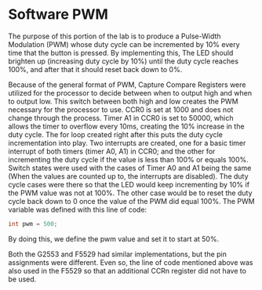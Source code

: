 # Software PWM
The purpose of this portion of the lab is to produce a Pulse-Width Modulation (PWM) whose duty cycle can be incremented by 10% every time that the button is pressed. By implementing this, The LED should brighten up (increasing duty cycle by 10%) until the duty cycle reaches 100%, and after that it should reset back down to 0%.

Because of the general format of PWM, Capture Compare Registers were utilized for the processor to decide between when to output high and when to output low. This switch between both high and low creates the PWM necessary for the processor to use. CCR0 is set at 1000 and does not change through the process. Timer A1 in CCR0 is set to 50000, which allows the timer to overflow every 10ms, creating the 10% increase in the duty cycle. The for loop created right after this puts the duty cycle incrementation into play. Two interrupts are created, one for a basic timer interrupt of both timers (timer A0, A1) in CCR0; and the other for incrementing the duty cycle if the value is less than 100% or equals 100%. Switch states were used with the cases of Timer A0 and A1 being the same (When the values are counted up to, the interrupts are disabled). The duty cycle cases were there so that the LED would keep incrementing by 10% if the PWM value was not at 100%. The other case would be to reset the duty cycle back down to 0 once the value of the PWM did equal 100%. The PWM variable was defined with this line of code: 
```c 
int pwm = 500;
```
By doing this, we define the pwm value and set it to start at 50%.

Both the G2553 and F5529 had similar implementations, but the pin assignments were different. Even so, the line of code mentioned above was also used in the F5529 so that an additional CCRn register did not have to be used.


